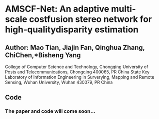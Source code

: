 # AMSCF-Net: An adaptive multi-scale costfusion stereo network for high-qualitydisparity estimation
## Author: Mao Tian, Jiajin Fan, Qinghua Zhang, ChiChen,*Bisheng Yang
College of Computer Science and Technology, Chongqing University of Posts and Telecommunications, Chongqing 400065, PR China
State Key Laboratory of Information Engineering in Surverying, Mapping and Remote Sensing, Wuhan University, Wuhan 430079, PR China

## Code
### The paper and code will come soon…

